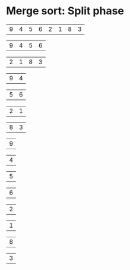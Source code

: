 # Merge sort: Split phase

<div class="row">
<table style="width: auto;">
    <tr>
        <td>9</td>
        <td>4</td>
        <td>5</td>
        <td>6</td>
        <td>2</td>
        <td>1</td>
        <td>8</td>
        <td>3</td>
    </tr>
</table>
</div>

<div class="row">
<table style="width: auto;">
    <tr>
        <td>9</td>
        <td>4</td>
        <td>5</td>
        <td>6</td>
    </tr>
</table>
<table style="width: auto;">
    <tr>
        <td>2</td>
        <td>1</td>
        <td>8</td>
        <td>3</td>
    </tr>
</table>
</div>

<div class="row">
<table style="width: auto;">
    <tr>
        <td>9</td>
        <td>4</td>
    </tr>
</table>
<table style="width: auto;">
    <tr>
        <td>5</td>
        <td>6</td>
    </tr>
</table>
<table style="width: auto;">
    <tr>
        <td>2</td>
        <td>1</td>
    </tr>
</table>
<table style="width: auto;">
    <tr>
        <td>8</td>
        <td>3</td>
    </tr>
</table>
</div>

<div class="row">
<table style="width: auto;">
    <tr>
        <td>9</td>
    </tr>
</table>
<table style="width: auto;">
    <tr>
        <td>4</td>
    </tr>
</table>
<table style="width: auto;">
    <tr>
        <td>5</td>
    </tr>
</table>
<table style="width: auto;">
    <tr>
        <td>6</td>
    </tr>
</table>
<table style="width: auto;">
    <tr>
        <td>2</td>
    </tr>
</table>
<table style="width: auto;">
    <tr>
        <td>1</td>
    </tr>
</table>
<table style="width: auto;">
    <tr>
        <td>8</td>
    </tr>
</table>
<table style="width: auto;">
    <tr>
        <td>3</td>
    </tr>
</table>
</div>
